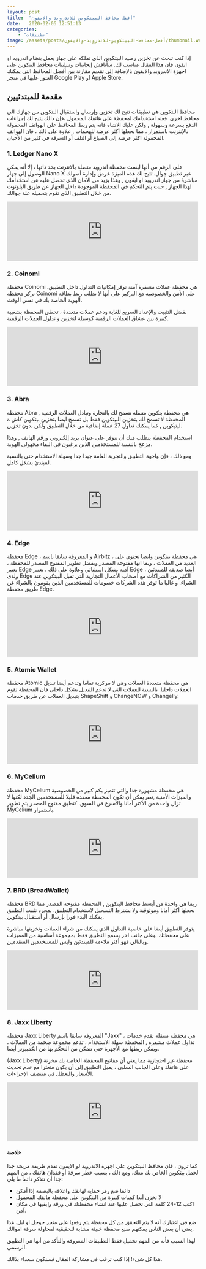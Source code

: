 ```yaml
---
layout: post
title:  "أفضل محافظ البيتكوين للاندرويد والايفون"
date:   2020-02-06 12:51:13
categories: 
    - "تطبيقات"
image: /assets/posts/أفضل-محافظ-البيتكوين-للاندرويد-والايفون/thumbnail.webp
---
```


إذا كنت تبحث عن تخزين رصيد البيتكوين الذي تملكه على جهاز يعمل بنظام اندرويد او ايفون فان هذا المقال مناسب لك. سأناقش إيجابيات وسلبيات محافظ البتكوين على اجهزة الاندرويد والايفون بالإضافة إلى تقديم مقارنة بين أفضل المحافظ التي يمكنك العثور عليها في متجر Google Play او Apple Store.

## مقدمة للمبتدئيين

محافظ البتكوين هي تطبيقات تتيح لك تخزين وإرسال واستقبال البتكوين من جهازك الى محافظ اخرى. فعند استخدامك لمحفظة على هاتفك المحمول ،فإن ذالك يتيح لك إجراءات الدفع بسرعة وسهولة , ولكن عليك الانتباه فانه يتم ربط المحافظ على الهواتف المحمولة بالإنترنت باستمرار ، مما يجعلها أكثر عرضة للهجمات , علاوة على ذلك ، فان الهواتف المحمولة اكثر عرضة إلى الضياع أو التلف أو السرقة في كثير من الأحيان.


### 1. Ledger Nano X

على الرغم من أنها ليست محفظة اندرويد متصلة بالانترنت بحد ذاتها ، إلا أنه يمكن الوصول إلى جهاز Nano X عبر تطبيق جوال. تتيح لك هذه الميزة عرض وإدارة أصولك مباشرة من جهاز اندرويد او ايفون , وهذا يزيد من الامان الذي تحصل عليه عن استخدامك لهذا الجهاز , حبث يتم التحكم في المحفظة الموجودة داخل الجهاز عن طريق البلوتوث من خلال التطبيق الذي تقوم بتحميله علة جوالك.


<iframe src="https://hatenablog-parts.com/embed?url=https://shop.ledger.com/?r=9621" width="500" height="155" sandbox="allow-scripts allow-same-origin allow-popups" class="is-full-width" frameborder="0"></iframe>

### 2. Coinomi

محفظة Coinomi هي محفظة عملات مشفرة آمنة توفر إمكانيات التداول داخل التطبيق. تركز محفظة Coinomi على الأمن والخصوصية مع التركيز على أنها لا تطلب ربط بطاقة الهوية الخاصة بك في نفس الوقت.

بفضل التثبيت والإعداد السريع للغاية ودعم عملات متعددة ، تحظى المحفظة بشعبية كبيرة بين عشاق العملات الرقمية كوسيلة لتخزين و تداول العملات الرقمية.

<iframe src="https://hatenablog-parts.com/embed?url=https://www.coinomi.com/" width="500" height="155" sandbox="allow-scripts allow-same-origin allow-popups" class="is-full-width" frameborder="0"></iframe>

### 3. Abra

محفظة Abra هي محفظة بتكوين متنقلة تسمح لك بالتجارة وتبادل العملات الرقمية , المحفظة لا تسمح لك بتخزين البيتكوين فقط بل تسمح ايضا بتخزين بيتكوين كاش ة ليتيكوين , كما يمكنك تداول 27 عملة إضافية من خلال التطبيق ولكن بدون تخزين.

استخدام المحفظة يتطلب منك أن تتوفر على عنوان بريد إلكتروني ورقم الهاتف , وهذا مزعج بالنسبة للمستخدمين الذين يرغبون في البقاء مجهولي الهوية.

ومع ذلك ، فإن واجهة التطبيق والتجربة العامة جيدا جدا وسهلة الاستخدام حتى بالنسبة لمبتدئ بشكل كامل.

<iframe src="https://hatenablog-parts.com/embed?url=https://www.abra.com/" width="500" height="155" sandbox="allow-scripts allow-same-origin allow-popups" class="is-full-width" frameborder="0"></iframe>

### 4. Edge

محفظة Edge ، و المعروفة سابقا باسم Airbitz ، هي محفظة بيتكوين وايضا تحتوي على العديد من العملات ، وبما انها مفتوحة المصدر وبفضل تطوير المفتوح المصدر للمحفظة ، تعتبر Edge آمنة بشكل استثنائي وعلاوة على ذلك ، تعتبر Edge أيضا صديقة للمبتدئين ، ولدى Edge الكثير من الشراكات مع اصحاب الأعمال التجارية التي تقبل البيتكوين عند الشراء. و غالبا ما توفر هذه الشركات خصومات للمستخدمين الذين يقومون بالشراء عن طريق محفطة Edge.

<iframe src="https://hatenablog-parts.com/embed?url=https://edge.app/" width="500" height="155" sandbox="allow-scripts allow-same-origin allow-popups" class="is-full-width" frameborder="0"></iframe>

### 5. Atomic Wallet

محفظة Atomic هي محفظة متعددة العملات وهي لا مركزية تماما وتدعم أيضا تبديل العملات داخليا. بالنسبة للعملات التي لا تدعم التبديل بشكل داخلي فان المحفظة تقوم بتبديل العملات عن طريق خدمات ShapeShift و ChangeNOW و Changelly.

<iframe src="https://hatenablog-parts.com/embed?url=https://atomicwallet.io/" width="500" height="155" sandbox="allow-scripts allow-same-origin allow-popups" class="is-full-width" frameborder="0"></iframe>

### 6. MyCelium

محفظة MyCelium هي محفظة مشهورة جدا والتي تتميز بكم كبير من الخصوصية والميزات الأمنية ,نعم يمكن أن تكون المحفظة معقدة قليلا للمستخدمين الجدد لكنها لا تزال واحدة من الأكثر أمانا والأسرع في السوق. كتطبق مفتوح المصدر يتم تطوير MyCelium باستمرار.

<iframe src="https://hatenablog-parts.com/embed?url=https://wallet.mycelium.com/" width="500" height="155" sandbox="allow-scripts allow-same-origin allow-popups" class="is-full-width" frameborder="0"></iframe>

### 7. BRD (BreadWallet)

محفظة BRD ربما هي واحدة من أبسط محافظ البتكوين , المحفظة مفتوحة المصدر مما يجعلها أكثر أمانا وموثوقية ولا يشترط التسجيل لاستخدام التطبيق. بمجرد تثبيت التطبيق يمكنك البدء فورا بإرسال أو استقبال بيتكوين.

يتوفر التطبيق أيضا على خاصية التداول الذي يمكنك من شراء العملات وتخزينها مباشرة على محفظتك. وعلى جانب اخر يسمح التطبيق فقط بمجموعة أساسية من المميزات وبالتالي فهو أكثر ملاءمة للمبتدئين وليس للمستخدمين المتقدمين.

<iframe src="https://hatenablog-parts.com/embed?url=https://brd.com/" width="500" height="155" sandbox="allow-scripts allow-same-origin allow-popups" class="is-full-width" frameborder="0"></iframe>

### 8. Jaxx Liberty

محفظة Jaxx Liberty المعروفة سابقا باسم "Jaxx" ، هي محفظة متنقلة تقدم خدمات تداول عملات مشفرة , المحفظة سهلة الاستخدام ، تدعم مجموعة ضخمة من العملات ، ويمكن ربطها مع الأجهزة حتى تتمكن من التحكم بها من الكمبيوتر أيضا.

(Jaxx Liberty) محفظة غير احتجازية مما يعني أن مفاتيح المحفظة الخاصة بك مخزنة على هاتفك وعلى الجانب السلبي ، يميل التطبيق إلى أن يكون متعثرا مع عدم تحديث الأسعار والتعطل في منتصف الإجراءات.

<iframe src="https://hatenablog-parts.com/embed?url=https://jaxx.io/" width="500" height="155" sandbox="allow-scripts allow-same-origin allow-popups" class="is-full-width" frameborder="0"></iframe>

#### خلاصة

كما ترون ، فان محافظ البيتكوين على اجهزة الاندرويد لو الايفون تقدم طريقة مريحة جدا لحمل بيتكوين الخاص بك معك. ومع ذلك ، بسبب خطر سرقة أو فقدان هاتفك ، من المهم جدا أن نتذكر دائما ما يلي:

* دائما ضع رمز حماية لهاتفك واغلاقه بالبصمة إذا أمكن
* لا تخزن أبدا كميات كبيرة من البتكوين على محفظة هاتفك المحمول
* اكتب 12-24 كلمة التي تحصل عليها عند انشاء محفظتك في ورقة وابقيها في مكان آمن.

ضع في اعتبارك أنه لا يتم التحقق من كل محفظة يتم رفعها على متجر جوجل او ابل. هذا يعني أن بعض الناس يمكنهم صنع محفظة خبيثة مشابة للحقيقية لمحاولة سرقة اموالك.

لهذا السبب فأنه من المهم تحميل فقط التطبيقات المعروفة والتأكد من أنها هي التطبيق الرسمي.

هذا كل شيء! إذا كنت ترغب في مشاركة المقال فسنكون سعداء بذالك.